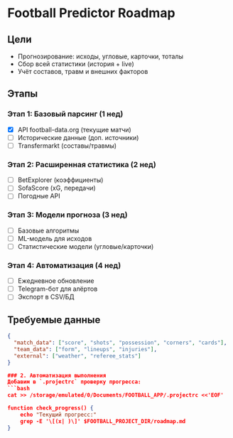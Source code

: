 # Football Predictor Roadmap

## Цели
- Прогнозирование: исходы, угловые, карточки, тоталы
- Сбор всей статистики (история + live)
- Учёт составов, травм и внешних факторов

## Этапы

### Этап 1: Базовый парсинг (1 нед)
- [x] API football-data.org (текущие матчи)
- [ ] Исторические данные (доп. источники)
- [ ] Transfermarkt (составы/травмы)

### Этап 2: Расширенная статистика (2 нед)
- [ ] BetExplorer (коэффициенты)
- [ ] SofaScore (xG, передачи)
- [ ] Погодные API

### Этап 3: Модели прогноза (3 нед)
- [ ] Базовые алгоритмы
- [ ] ML-модель для исходов
- [ ] Статистические модели (угловые/карточки)

### Этап 4: Автоматизация (4 нед)
- [ ] Ежедневное обновление
- [ ] Telegram-бот для алёртов
- [ ] Экспорт в CSV/БД

## Требуемые данные
```json
{
  "match_data": ["score", "shots", "possession", "corners", "cards"],
  "team_data": ["form", "lineups", "injuries"],
  "external": ["weather", "referee_stats"]
}

### 2. Автоматизация выполнения
Добавим в `.projectrc` проверку прогресса:
```bash
cat >> /storage/emulated/0/Documents/FOOTBALL_APP/.projectrc <<'EOF'

function check_progress() {
    echo "Текущий прогресс:"
    grep -E '\[(x| )\]' $FOOTBALL_PROJECT_DIR/roadmap.md
}
